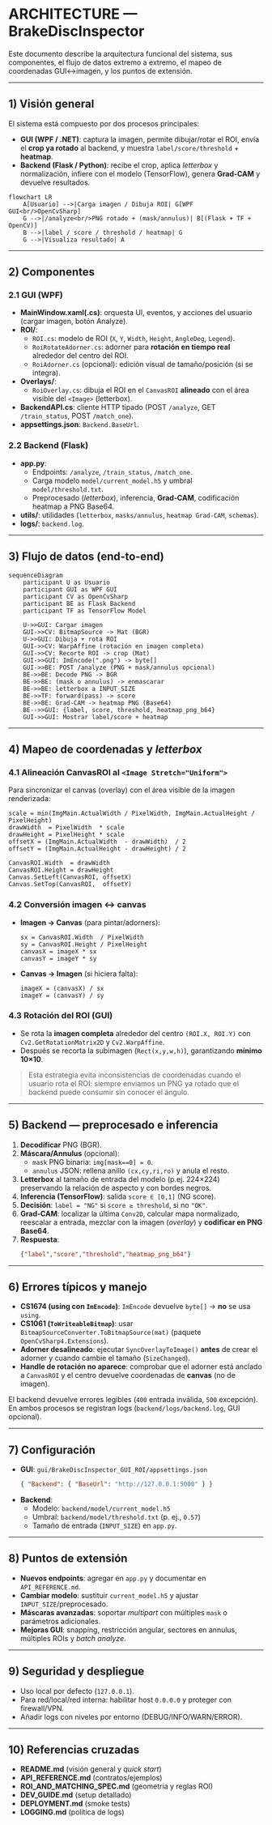 
# ARCHITECTURE — BrakeDiscInspector

Este documento describe la arquitectura funcional del sistema, sus componentes, el flujo de datos extremo a extremo, el mapeo de coordenadas GUI↔imagen, y los puntos de extensión.

---

## 1) Visión general

El sistema está compuesto por dos procesos principales:

- **GUI (WPF / .NET)**: captura la imagen, permite dibujar/rotar el ROI, envía el **crop ya rotado** al backend, y muestra `label/score/threshold` + **heatmap**.
- **Backend (Flask / Python)**: recibe el crop, aplica *letterbox* y normalización, infiere con el modelo (TensorFlow), genera **Grad‑CAM** y devuelve resultados.

```mermaid
flowchart LR
    A[Usuario] -->|Carga imagen / Dibuja ROI| G[WPF GUI<br/>OpenCvSharp]
    G -->|/analyze<br/>PNG rotado + (mask/annulus)| B[(Flask + TF + OpenCV)]
    B -->|label / score / threshold / heatmap| G
    G -->|Visualiza resultado| A
```

---

## 2) Componentes

### 2.1 GUI (WPF)
- **MainWindow.xaml(.cs)**: orquesta UI, eventos, y acciones del usuario (cargar imagen, botón Analyze).
- **ROI/**:
  - `ROI.cs`: modelo de ROI (`X`, `Y`, `Width`, `Height`, `AngleDeg`, `Legend`).
  - `RoiRotateAdorner.cs`: adorner para **rotación en tiempo real** alrededor del centro del ROI.
  - `RoiAdorner.cs` (opcional): edición visual de tamaño/posición (si se integra).
- **Overlays/**:
  - `RoiOverlay.cs`: dibuja el ROI en el `CanvasROI` **alineado** con el área visible del `<Image>` (letterbox).
- **BackendAPI.cs**: cliente HTTP tipado (POST `/analyze`, GET `/train_status`, POST `/match_one`).
- **appsettings.json**: `Backend.BaseUrl`.

### 2.2 Backend (Flask)
- **app.py**:
  - Endpoints: `/analyze`, `/train_status`, `/match_one`.
  - Carga modelo `model/current_model.h5` y umbral `model/threshold.txt`.
  - Preprocesado (*letterbox*), inferencia, **Grad‑CAM**, codificación heatmap a PNG Base64.
- **utils/**: utilidades (`letterbox`, `masks/annulus`, `heatmap Grad‑CAM`, `schemas`).
- **logs/**: `backend.log`.

---

## 3) Flujo de datos (end‑to‑end)

```mermaid
sequenceDiagram
    participant U as Usuario
    participant GUI as WPF GUI
    participant CV as OpenCvSharp
    participant BE as Flask Backend
    participant TF as TensorFlow Model

    U->>GUI: Cargar imagen
    GUI->>CV: BitmapSource -> Mat (BGR)
    U->>GUI: Dibuja + rota ROI
    GUI->>CV: WarpAffine (rotación en imagen completa)
    GUI->>CV: Recorte ROI -> crop (Mat)
    GUI->>GUI: ImEncode(".png") -> byte[]
    GUI->>BE: POST /analyze (PNG + mask/annulus opcional)
    BE->>BE: Decode PNG -> BGR
    BE->>BE: (mask o annulus) -> enmascarar
    BE->>BE: letterbox a INPUT_SIZE
    BE->>TF: forward(pass) -> score
    BE->>BE: Grad‑CAM -> heatmap PNG (Base64)
    BE-->>GUI: {label, score, threshold, heatmap_png_b64}
    GUI->>GUI: Mostrar label/score + heatmap
```

---

## 4) Mapeo de coordenadas y *letterbox*

### 4.1 Alineación CanvasROI al `<Image Stretch="Uniform">`
Para sincronizar el canvas (overlay) con el área visible de la imagen renderizada:

```
scale = min(ImgMain.ActualWidth / PixelWidth, ImgMain.ActualHeight / PixelHeight)
drawWidth  = PixelWidth  * scale
drawHeight = PixelHeight * scale
offsetX = (ImgMain.ActualWidth  - drawWidth)  / 2
offsetY = (ImgMain.ActualHeight - drawHeight) / 2

CanvasROI.Width  = drawWidth
CanvasROI.Height = drawHeight
Canvas.SetLeft(CanvasROI, offsetX)
Canvas.SetTop(CanvasROI,  offsetY)
```

### 4.2 Conversión imagen ↔ canvas
- **Imagen → Canvas** (para pintar/adorners):
  ```
  sx = CanvasROI.Width  / PixelWidth
  sy = CanvasROI.Height / PixelHeight
  canvasX = imageX * sx
  canvasY = imageY * sy
  ```
- **Canvas → Imagen** (si hiciera falta):
  ```
  imageX = (canvasX) / sx
  imageY = (canvasY) / sy
  ```

### 4.3 Rotación del ROI (GUI)
- Se rota la **imagen completa** alrededor del centro `(ROI.X, ROI.Y)` con `Cv2.GetRotationMatrix2D` y `Cv2.WarpAffine`.
- Después se recorta la subimagen (`Rect(x,y,w,h)`), garantizando **mínimo 10×10**.

> Esta estrategia evita inconsistencias de coordenadas cuando el usuario rota el ROI: siempre enviamos un PNG ya rotado que el backend puede consumir sin conocer el ángulo.

---

## 5) Backend — preprocesado e inferencia

1. **Decodificar** PNG (BGR).
2. **Máscara/Annulus** (opcional):
   - `mask` PNG binaria: `img[mask==0] = 0`.
   - `annulus` JSON: rellena anillo `(cx,cy,ri,ro)` y anula el resto.
3. **Letterbox** al tamaño de entrada del modelo (p.ej. 224×224) preservando la relación de aspecto y con bordes negros.
4. **Inferencia (TensorFlow)**: salida `score ∈ [0,1]` (NG score).
5. **Decisión**: `label = "NG"` si `score ≥ threshold`, si no `"OK"`.
6. **Grad‑CAM**: localizar la última `Conv2D`, calcular mapa normalizado, reescalar a entrada, mezclar con la imagen (*overlay*) y **codificar en PNG Base64**.
7. **Respuesta**:
   ```json
   {"label","score","threshold","heatmap_png_b64"}
   ```

---

## 6) Errores típicos y manejo

- **CS1674 (using con `ImEncode`)**: `ImEncode` devuelve `byte[]` → **no** se usa `using`.
- **CS1061 (`ToWriteableBitmap`)**: usar `BitmapSourceConverter.ToBitmapSource(mat)` (paquete `OpenCvSharp4.Extensions`).
- **Adorner desalineado**: ejecutar `SyncOverlayToImage()` **antes** de crear el adorner y cuando cambie el tamaño (`SizeChanged`).
- **Handle de rotación no aparece**: comprobar que el adorner está anclado a `CanvasROI` y el centro devuelve coordenadas de **canvas** (no de imagen).

El backend devuelve errores legibles (`400` entrada inválida, `500` excepción). En ambos procesos se registran logs (`backend/logs/backend.log`, GUI opcional).

---

## 7) Configuración

- **GUI**: `gui/BrakeDiscInspector_GUI_ROI/appsettings.json`
  ```json
  { "Backend": { "BaseUrl": "http://127.0.0.1:5000" } }
  ```
- **Backend**:
  - Modelo: `backend/model/current_model.h5`
  - Umbral: `backend/model/threshold.txt` (p. ej., `0.57`)
  - Tamaño de entrada (`INPUT_SIZE`) en `app.py`.

---

## 8) Puntos de extensión

- **Nuevos endpoints**: agregar en `app.py` y documentar en `API_REFERENCE.md`.
- **Cambiar modelo**: sustituir `current_model.h5` y ajustar `INPUT_SIZE`/preprocesado.
- **Máscaras avanzadas**: soportar *multipart* con múltiples `mask` o parámetros adicionales.
- **Mejoras GUI**: snapping, restricción angular, sectores en annulus, múltiples ROIs y *batch analyze*.

---

## 9) Seguridad y despliegue

- Uso local por defecto (`127.0.0.1`).
- Para red/local/red interna: habilitar host `0.0.0.0` y proteger con firewall/VPN.
- Añadir logs con niveles por entorno (DEBUG/INFO/WARN/ERROR).

---

## 10) Referencias cruzadas

- **README.md** (visión general y *quick start*)
- **API_REFERENCE.md** (contratos/ejemplos)
- **ROI_AND_MATCHING_SPEC.md** (geometría y reglas ROI)
- **DEV_GUIDE.md** (setup detallado)
- **DEPLOYMENT.md** (smoke tests)
- **LOGGING.md** (política de logs)
